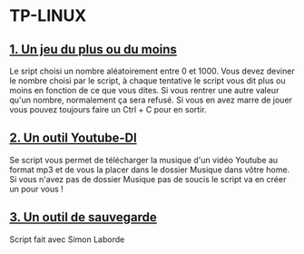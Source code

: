 # TP-LINUX

## [1. Un jeu du plus ou du moins](https://github.com/FlorianLeveil/TP-LINUX/blob/master/Jeux_du_plus_ou_du_moins)
Le sript choisi un nombre aléatoirement entre 0 et 1000.
Vous devez deviner le nombre choisi par le script, à chaque tentative le script vous dit plus ou moins en fonction de ce que vous dites.
Si vous rentrer une autre valeur qu'un nombre, normalement ça sera refusé.
Si vous en avez marre de jouer vous pouvez toujours faire un Ctrl + C pour en sortir.
## [2. Un outil Youtube-Dl](https://github.com/FlorianLeveil/TP-LINUX/blob/master/youtube)
Se script vous permet de télécharger la musique d'un vidéo Youtube au format mp3 et de vous la placer dans le dossier Musique dans vôtre home.
Si vous n'avez pas de dossier Musique pas de soucis le script va en créer un pour vous !
## [3. Un outil de sauvegarde]()
Script fait avec Simon Laborde
